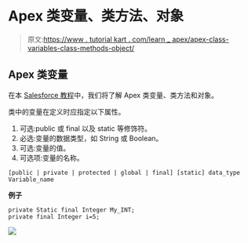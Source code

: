 # Apex 类变量、类方法、对象

> 原文:[https://www . tutorial kart . com/learn _ apex/apex-class-variables-class-methods-object/](https://www.tutorialkart.com/learn_apex/apex-class-variables-class-methods-object/)

## Apex 类变量

在本 [Salesforce 教程](https://www.tutorialkart.com/salesforce-tutorials/)中，我们将了解 Apex 类变量、类方法和对象。

类中的变量在定义时应指定以下属性。

1.  可选:public 或 final 以及 static 等修饰符。
2.  必选:变量的数据类型，如 String 或 Boolean。
3.  可选:变量的值。
4.  可选项:变量的名称。

```
[public | private | protected | global | final] [static] data_type Variable_name
```

**例子**

```
private Static final Integer My_INT;
private final Integer i=5;
```

[![](../Images/925da31b32d6bc3827932f6c8afb11bb.png)](https://www.tutorialkart.com/)